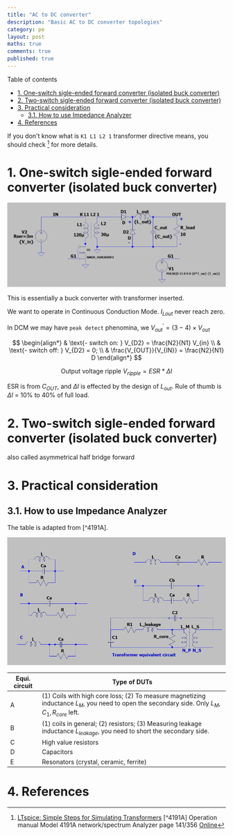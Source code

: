 ```yaml
---
title: "AC to DC converter"
description: "Basic AC to DC converter topologies"
category: pe
layout: post
maths: true
comments: true
published: true
---
```


Table of contents
- [1. One-switch sigle-ended forward converter (isolated buck converter)](#1-one-switch-sigle-ended-forward-converter-isolated-buck-converter)
- [2. Two-switch sigle-ended forward converter (isolated buck converter)](#2-two-switch-sigle-ended-forward-converter-isolated-buck-converter)
- [3. Practical consideration](#3-practical-consideration)
  - [3.1. How to use Impedance Analyzer](#31-how-to-use-impedance-analyzer)
- [4. References](#4-references)


If you don't know what is `K1 L1 L2 1` transformer directive means, you should check [^lt_transf] for more details.

# 1. One-switch sigle-ended forward converter (isolated buck converter)

![forward converter topology](/images/posts/ac-dc-inverter/forward-basic-topology.png)

This is essentially a buck converter with transformer inserted.

We want to operate in Continuous Conduction Mode.
$I_{Lout}$ never reach zero.

In DCM we may have `peak detect` phenomina, we $V_{out}^{'} = (3-4) \times V_{out}$

$$
\begin{align*}
& \text{- switch on: } V_{D2} = \frac{N2}{N1} V_{in} \\
& \text{- switch off: } V_{D2} = 0; \\
& \frac{V_{OUT}}{V_{IN}} = \frac{N2}{N1} D
\end{align*}
$$

$$
\text{Output voltage ripple } V_{ripple} = ESR * \Delta I 
$$

ESR is from $C_{OUT}$, and $\Delta I$ is effected by the design of $L_{out}$. 
Rule of thumb is $\Delta I$ = 10% to 40% of full load.

# 2. Two-switch sigle-ended forward converter (isolated buck converter)
also called asymmetrical half bridge forward

# 3. Practical consideration
## 3.1. How to use Impedance Analyzer
The table is adapted from [^4191A].

![Equivalent circuit model selection](/images/posts/ac-dc-inverter/equivalent-circuit-impedance.png)

| Equi. circuit | Type of DUTs                                                                                                                                   |
| ------------- | ---------------------------------------------------------------------------------------------------------------------------------------------- |
| A             | (1) Coils with high core loss; (2) To measure magnetizing inductance $L_M$, you need to open the secondary side. Only $L_M,C_1,R_{core}$ left. |
| B             | (1) coils in general; (2) resistors; (3) Measuring leakage inductance $L_{leakage}$, you need to short the secondary side.                     |
| C             | High value resistors                                                                                                                           |
| D             | Capacitors                                                                                                                                     |
| E             | Resonators (crystal, ceramic, ferrite)                                                                                                         |

# 4. References
[^fn1]: David Perreault. *6.334 Power Electronics Ch. 7.* Spring 2007. Massachusetts Institute of Technology: MIT OpenCourseWare, [https://ocw.mit.edu](https://ocw.mit.edu/courses/electrical-engineering-and-computer-science/6-334-power-electronics-spring-2007). License: [Creative Commons BY-NC-SA](https://creativecommons.org/licenses/by-nc-sa/4.0/).
[^lt_transf]: [LTspice: Simple Steps for Simulating Transformers](https://www.analog.com/en/technical-articles/ltspice-basic-steps-for-simulating-transformers.html)
[^4191A] Operation manual Model 4191A network/spectrum Analyzer page 141/356 [Online](https://xdevs.com/doc/HP_Agilent_Keysight/HP%204195A%20Operation.pdf)